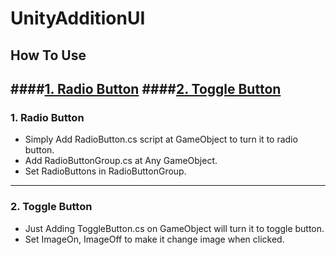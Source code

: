 # UnityAdditionUI

## How To Use
####[1. Radio Button](https://github.com/yujin2625/UnityUIAddition#1-radio-button)
####[2. Toggle Button](https://github.com/yujin2625/UnityUIAddition#2-toggle-button)
---
### 1. Radio Button
- Simply Add RadioButton.cs script at GameObject to turn it to radio button. <br>
- Add RadioButtonGroup.cs at Any GameObject. <br>
- Set RadioButtons in RadioButtonGroup. <br>

---
### 2. Toggle Button
- Just Adding ToggleButton.cs on GameObject will turn it to toggle button. <br>
- Set ImageOn, ImageOff to make it change image when clicked. <br>
